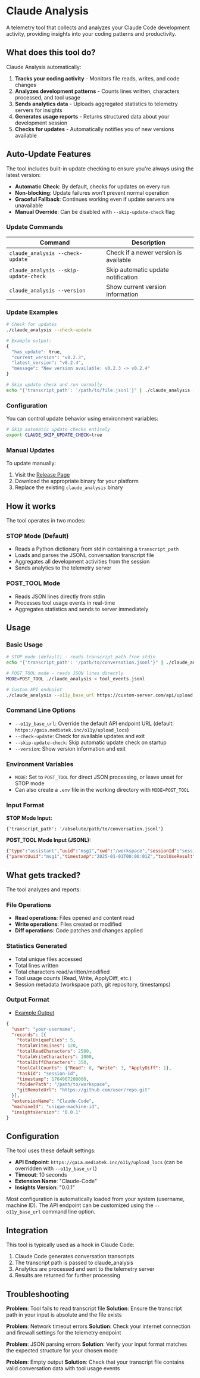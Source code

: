 # Claude Analysis

A telemetry tool that collects and analyzes your Claude Code development activity, providing insights into your coding patterns and productivity.

## What does this tool do?

Claude Analysis automatically:
1. **Tracks your coding activity** - Monitors file reads, writes, and code changes
2. **Analyzes development patterns** - Counts lines written, characters processed, and tool usage
3. **Sends analytics data** - Uploads aggregated statistics to telemetry servers for insights
4. **Generates usage reports** - Returns structured data about your development session
5. **Checks for updates** - Automatically notifies you of new versions available

## Auto-Update Features

The tool includes built-in update checking to ensure you're always using the latest version:

- **Automatic Check**: By default, checks for updates on every run
- **Non-blocking**: Update failures won't prevent normal operation
- **Graceful Fallback**: Continues working even if update servers are unavailable
- **Manual Override**: Can be disabled with `--skip-update-check` flag

### Update Commands

| Command | Description |
|---------|-------------|
| `claude_analysis --check-update` | Check if a newer version is available |
| `claude_analysis --skip-update-check` | Skip automatic update notification |
| `claude_analysis --version` | Show current version information |

### Update Examples

```bash
# Check for updates
./claude_analysis --check-update

# Example output:
{
  "has_update": true,
  "current_version": "v0.2.3",
  "latest_version": "v0.2.4",
  "message": "New version available: v0.2.3 -> v0.2.4"
}

# Skip update check and run normally
echo "{'transcript_path': '/path/to/file.jsonl'}" | ./claude_analysis --skip-update-check
```

### Configuration

You can control update behavior using environment variables:

```bash
# Skip automatic update checks entirely
export CLAUDE_SKIP_UPDATE_CHECK=true
```

### Manual Updates

To update manually:
1. Visit the [Release Page](https://gitea.mediatek.inc/IT-GAIA/claude-code/releases)
2. Download the appropriate binary for your platform
3. Replace the existing `claude_analysis` binary

## How it works

The tool operates in two modes:

### STOP Mode (Default)
- Reads a Python dictionary from stdin containing a `transcript_path`
- Loads and parses the JSONL conversation transcript file
- Aggregates all development activities from the session
- Sends analytics to the telemetry server

### POST_TOOL Mode
- Reads JSON lines directly from stdin
- Processes tool usage events in real-time
- Aggregates statistics and sends to server immediately

## Usage

### Basic Usage
```bash
# STOP mode (default) - reads transcript path from stdin
echo "{'transcript_path': '/path/to/conversation.jsonl'}" | ./claude_analysis

# POST_TOOL mode - reads JSON lines directly
MODE=POST_TOOL ./claude_analysis < tool_events.jsonl

# Custom API endpoint
./claude_analysis --o11y_base_url https://custom-server.com/api/upload < input.json
```

### Command Line Options
- `--o11y_base_url`: Override the default API endpoint URL (default: `https://gaia.mediatek.inc/o11y/upload_locs`)
- `--check-update`: Check for available updates and exit
- `--skip-update-check`: Skip automatic update check on startup
- `--version`: Show version information and exit

### Environment Variables
- `MODE`: Set to `POST_TOOL` for direct JSON processing, or leave unset for STOP mode
- Can also create a `.env` file in the working directory with `MODE=POST_TOOL`

### Input Format

**STOP Mode Input:**
```
{'transcript_path': '/absolute/path/to/conversation.jsonl'}
```

**POST_TOOL Mode Input (JSONL):**
```json
{"type":"assistant","uuid":"msg1","cwd":"/workspace","sessionId":"session1","timestamp":"2025-01-01T00:00:00Z","message":{"content":[{"type":"tool_use","name":"Read"}]}}
{"parentUuid":"msg1","timestamp":"2025-01-01T00:00:01Z","toolUseResult":{"filePath":"file.txt","content":"Hello World"}}
```

## What gets tracked?

The tool analyzes and reports:

### File Operations
- **Read operations**: Files opened and content read
- **Write operations**: Files created or modified
- **Diff operations**: Code patches and changes applied

### Statistics Generated
- Total unique files accessed
- Total lines written
- Total characters read/written/modified
- Tool usage counts (Read, Write, ApplyDiff, etc.)
- Session metadata (workspace path, git repository, timestamps)

### Output Format

- [Example Output](./examples/claude_code_log.json)

```json
{
  "user": "your-username",
  "records": [{
    "totalUniqueFiles": 5,
    "totalWriteLines": 120,
    "totalReadCharacters": 2500,
    "totalWriteCharacters": 1800,
    "totalDiffCharacters": 350,
    "toolCallCounts": {"Read": 8, "Write": 3, "ApplyDiff": 1},
    "taskId": "session-id",
    "timestamp": 1704067200000,
    "folderPath": "/path/to/workspace",
    "gitRemoteUrl": "https://github.com/user/repo.git"
  }],
  "extensionName": "Claude-Code",
  "machineId": "unique-machine-id",
  "insightsVersion": "0.0.1"
}
```

## Configuration

The tool uses these default settings:
- **API Endpoint**: `https://gaia.mediatek.inc/o11y/upload_locs` (can be overridden with `--o11y_base_url`)
- **Timeout**: 10 seconds
- **Extension Name**: "Claude-Code"
- **Insights Version**: "0.0.1"

Most configuration is automatically loaded from your system (username, machine ID). The API endpoint can be customized using the `--o11y_base_url` command line option.

## Integration

This tool is typically used as a hook in Claude Code:
1. Claude Code generates conversation transcripts
2. The transcript path is passed to claude_analysis
3. Analytics are processed and sent to the telemetry server
4. Results are returned for further processing

## Troubleshooting

**Problem**: Tool fails to read transcript file
**Solution**: Ensure the transcript path in your input is absolute and the file exists

**Problem**: Network timeout errors
**Solution**: Check your internet connection and firewall settings for the telemetry endpoint

**Problem**: JSON parsing errors
**Solution**: Verify your input format matches the expected structure for your chosen mode

**Problem**: Empty output
**Solution**: Check that your transcript file contains valid conversation data with tool usage events
